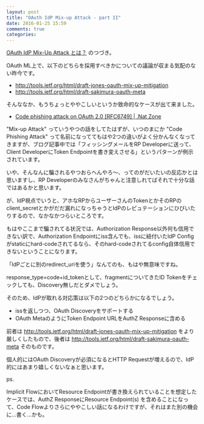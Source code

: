 ```yaml
---
layout: post
title: "OAuth IdP Mix-up Attack - part II"
date: 2016-01-25 15:59
comments: true
categories:
---
```


[OAuth IdP Mix-Up Attack とは？](/blog/2016/01/12/oauth-idp-mix-up-attack/) のつづき。

OAuth ML上で、以下のどちらを採用すべきかについての議論が収まる気配のない昨今です。

* http://tools.ietf.org/html/draft-jones-oauth-mix-up-mitigation
* http://tools.ietf.org/html/draft-sakimura-oauth-meta

そんななか、もうちょっとややこしいというか致命的なケースが出て来ました。

* [Code phishing attack on OAuth 2.0 [RFC6749] | .Nat Zone](http://nat.sakimura.org/2016/01/22/code-phishing-attack-on-oauth-2-0-rfc6749/)

"Mix-up Attack" っていうやつの話をしてたはずが、いつのまにか "Code Phishing Attack" って名前になっててもはや2つの違いがよく分かんなくなってきますが、ブログ記事中では「フィッシングメールをRP Developerに送って、Client DeveloperにToken Endpointを書き変えさせる」というパターンが例示されています。

いや、そんなんに騙されるやつおらへんやろ〜、ってのがだいたいの反応かとは思いますし、RP Developerのみなさんがちゃんと注意しれてばそれで十分な話ではあるかと思います。

が、IdP視点でいうと、アホなRPからユーザーさんのTokenとかそのRPのclient_secretとかがだだ漏れになっちゃうとIdPのレピュテーションにひびいたりするので、なかなかつらいところです。

もはやここまで騙されてる状況では、Authorization Response以外何も信用できない訳で、Authorization Endpointにiss含んでも、issに紐付いたIdP Configがstaticにhard-codeされてるなら、そのhard-codeされてるconfig自体信用できないということになります。

「IdPごとに別のredirect_uriを使う」なんてのも、もはや無意味ですね。

response_type=code+id_tokenとして、fragmentについてきたID Tokenをチェックしても、Discovery無しだとダメでしょう。

そのため、IdPが取れる対応策は以下の2つのどちらかになるでしょう。

* issを返しつつ、OAuth Discoveryをサポートする
* OAuth MetaのようにToken Endpoint URLをAuthZ Responseに含める

前者は http://tools.ietf.org/html/draft-jones-oauth-mix-up-mitigation をより厳しくしたもので、後者は http://tools.ietf.org/html/draft-sakimura-oauth-meta そのものです。

個人的にはOAuth Discoveryが必須になるとHTTP Requestが増えるので、IdP的にはあまり嬉しくないなぁと思います。

ps.

Implicit FlowにおいてResource Endpointが書き換えられていることを想定したケースでは、AuthZ ResponseにResource Endpoint(s) を含めることになって、Code Flowよりさらにややこしい話になるわけですが、それはまた別の機会に...書く...かも。